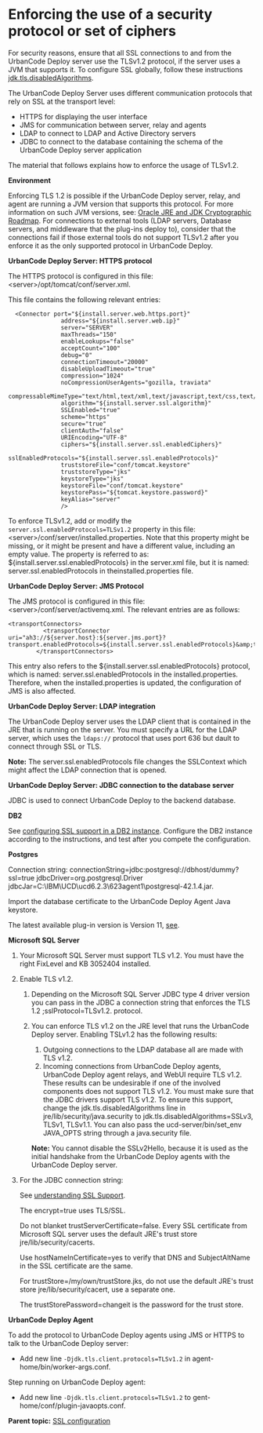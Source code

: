 # Enforcing the use of a security protocol or set of ciphers

For security reasons, ensure that all SSL connections to and from the UrbanCode Deploy server use the TLSv1.2 protocol, if the server uses a JVM that supports it. To configure SSL globally, follow these instructions [jdk.tls.disabledAlgorithms](https://www.ibm.com/support/knowledgecenter/en/SSYKE2_8.0.0/com.java.security.component.80.doc/security-component/jsse2Docs/disabledalgorithms.html).

The UrbanCode Deploy Server uses different communication protocols that rely on SSL at the transport level:

-   HTTPS for displaying the user interface
-   JMS for communication between server, relay and agents
-   LDAP to connect to LDAP and Active Directory servers
-   JDBC to connect to the database containing the schema of the UrbanCode Deploy server application

The material that follows explains how to enforce the usage of TLSv1.2.

**Environment**

Enforcing TLS 1.2 is possible if the UrbanCode Deploy server, relay, and agent are running a JVM version that supports this protocol. For more information on such JVM versions, see: [Oracle JRE and JDK Cryptographic Roadmap](https://www.java.com/en/jre-jdk-cryptoroadmap.html). For connections to external tools \(LDAP servers, Database servers, and middleware that the plug-ins deploy to\), consider that the connections fail if those external tools do not support TLSv1.2 after you enforce it as the only supported protocol in UrbanCode Deploy.

**UrbanCode Deploy Server: HTTPS protocol**

The HTTPS protocol is configured in this file: <server\>/opt/tomcat/conf/server.xml.

This file contains the following relevant entries:

```
  <Connector port="${install.server.web.https.port}"
               address="${install.server.web.ip}"
               server="SERVER"
               maxThreads="150"
               enableLookups="false"
               acceptCount="100"
               debug="0"
               connectionTimeout="20000"
               disableUploadTimeout="true"
               compression="1024"
               noCompressionUserAgents="gozilla, traviata"
               compressableMimeType="text/html,text/xml,text/javascript,text/css,text/plain,application/json"
               algorithm="${install.server.ssl.algorithm}"
               SSLEnabled="true"
               scheme="https"
               secure="true"
               clientAuth="false"
               URIEncoding="UTF-8"
               ciphers="${install.server.ssl.enabledCiphers}"
               sslEnabledProtocols="${install.server.ssl.enabledProtocols}"
               truststoreFile="conf/tomcat.keystore"
               truststoreType="jks"
               keystoreType="jks"
               keystoreFile="conf/tomcat.keystore"
               keystorePass="${tomcat.keystore.password}"
               keyAlias="server"
               />

```

To enforce TLSv1.2, add or modify the `server.ssl.enabledProtocols=TLSv1.2` property in this file:<server\>/conf/server/installed.properties. Note that this property might be missing, or it might be present and have a different value, including an empty value. The property is referred to as: $\{install.server.ssl.enabledProtocols\} in the server.xml file, but it is named: server.ssl.enabledProtocols in theinstalled.properties file.

**UrbanCode Deploy Server: JMS Protocol**

The JMS protocol is configured in this file: <server\>/conf/server/activemq.xml. The relevant entries are as follows:

```
<transportConnectors>
          <transportConnector uri="ah3://${server.host}:${server.jms.port}?transport.enabledProtocols=${install.server.ssl.enabledProtocols}&amp;transport.enabledCipherSuites=${install.server.ssl.enabledCiphers}"/>
        </transportConnectors>

```

This entry also refers to the $\{install.server.ssl.enabledProtocols\} protocol, which is named: server.ssl.enabledProtocols in the installed.properties. Therefore, when the installed.properties is updated, the configuration of JMS is also affected.

**UrbanCode Deploy Server: LDAP integration**

The UrbanCode Deploy server uses the LDAP client that is contained in the JRE that is running on the server. You must specify a URL for the LDAP server, which uses the `ldaps://` protocol that uses port 636 but dault to connect through SSL or TLS.

**Note:** The server.ssl.enabledProtocols file changes the SSLContext which might affect the LDAP connection that is opened.

**UrbanCode Deploy Server: JDBC connection to the database server**

JDBC is used to connect UrbanCode Deploy to the backend database.

**DB2**

See [configuring SSL support in a DB2 instance](https://www.ibm.com/support/knowledgecenter/en/SSEPGG_10.5.0/com.db2.luw.admin.sec.doc/doc/t0025241.html). Configure the DB2 instance according to the instructions, and test after you compete the configuration.

**Postgres**

Connection string: connectionString=jdbc:postgresql://dbhost/dummy?ssl=true jdbcDriver=org.postgresql.Driver jdbcJar=C:\\IBM\\UCD\\ucd6.2.3\\623agent1\\postgresql-42.1.4.jar.

Import the database certificate to the UrbanCode Deploy Agent Java keystore.

The latest available plug-in version is Version 11, [see](https://developer.ibm.com/urbancode/plugin/sql-jdbc-ibmucd/).

**Microsoft SQL Server**

1.  Your Microsoft SQL Server must support TLS v1.2. You must have the right FixLevel and KB 3052404 installed.
2.  Enable TLS v1.2.
    1.  Depending on the Microsoft SQL Server JDBC type 4 driver version you can pass in the JDBC a connection string that enforces the TLS 1.2 ;sslProtocol=TLSv1.2. protocol.
    2.  You can enforce TLS v1.2 on the JRE level that runs the UrbanCode Deploy server. Enabling TSLv1.2 has the following results:

        1.  Outgoing connections to the LDAP database all are made with TLS v1.2.
        2.  Incoming connections from UrbanCode Deploy agents, UrbanCode Deploy agent relays, and WebUI require TLS v1.2.
        These results can be undesirable if one of the involved components does not support TLS v1.2. You must make sure that the JDBC drivers support TLS v1.2. To ensure this support, change the jdk.tls.disabledAlgorithms line in jre/lib/security/java.security to jdk.tls.disabledAlgorithms=SSLv3, TLSv1, TLSv1.1. You can also pass the ucd-server/bin/set\_env JAVA\_OPTS string through a java.security file.

        **Note:** You cannot disable the SSLv2Hello, because it is used as the initial handshake from the UrbanCode Deploy agents with the UrbanCode Deploy server.

3.  For the JDBC connection string:

    See [understanding SSL Support](https://docs.microsoft.com/en-us/sql/connect/jdbc/understanding-ssl-support?view=sql-server-2017).

    The encrypt=true uses TLS/SSL.

    Do not blanket trustServerCertificate=false. Every SSL certificate from Microsoft SQL server uses the default JRE's trust store jre/lib/security/cacerts.

    Use hostNameInCertificate=yes to verify that DNS and SubjectAltName in the SSL certificate are the same.

    For trustStore=/my/own/trustStore.jks, do not use the default JRE's trust store jre/lib/security/cacert, use a separate one.

    The trustStorePassword=changeit is the password for the trust store.


**UrbanCode Deploy Agent** 

To add the protocol to UrbanCode Deploy agents using JMS or HTTPS to talk to the UrbanCode Deploy server:

-   Add new line `-Djdk.tls.client.protocols=TLSv1.2` in agent-home/bin/worker-args.conf.

Step running on UrbanCode Deploy agent:

-   Add new line `-Djdk.tls.client.protocols=TLSv1.2` to gent-home/conf/plugin-javaopts.conf.

**Parent topic:** [SSL configuration](../../com.udeploy.doc/topics/SSLinstall.md)


